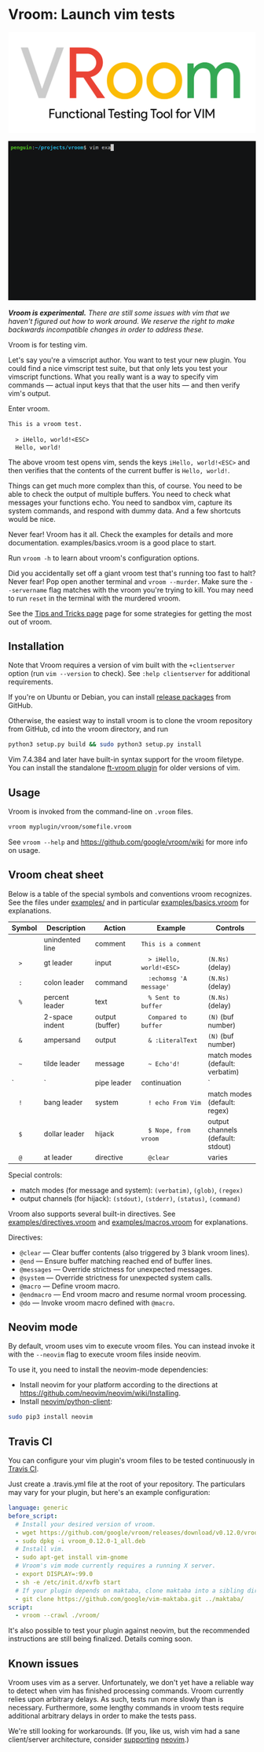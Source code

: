 # Vroom: Launch vim tests

![Vroom](/images/vroom_logo.png?raw=true)

![usage screencast](/images/usage_screencast.gif)

_**Vroom is experimental.** There are still some issues with vim that we
haven't figured out how to work around. We reserve the right to make backwards
incompatible changes in order to address these._

Vroom is for testing vim.

Let's say you're a vimscript author. You want to test your new plugin. You could
find a nice vimscript test suite, but that only lets you test your vimscript
functions. What you really want is a way to specify vim commands — actual input
keys that that the user hits — and then verify vim's output.

Enter vroom.

    This is a vroom test.

      > iHello, world!<ESC>
      Hello, world!

The above vroom test opens vim, sends the keys `iHello, world!<ESC>` and then
verifies that the contents of the current buffer is `Hello, world!`.

Things can get much more complex than this, of course. You need to be able to
check the output of multiple buffers. You need to check what messages your
functions echo. You need to sandbox vim, capture its system commands, and
respond with dummy data. And a few shortcuts would be nice.

Never fear! Vroom has it all. Check the examples for details and more
documentation. examples/basics.vroom is a good place to start.

Run `vroom -h` to learn about vroom's configuration options.

Did you accidentally set off a giant vroom test that's running too fast to halt?
Never fear! Pop open another terminal and `vroom --murder`.
Make sure the `--servername` flag matches with the vroom you're trying to kill.
You may need to run `reset` in the terminal with the murdered vroom.

See the
[Tips and Tricks page](https://github.com/google/vroom/wiki/Tips-and-Tricks)
page for some strategies for getting the most out of vroom.

## Installation

Note that Vroom requires a version of vim built with the `+clientserver`
option (run `vim --version` to check).  See `:help clientserver` for
additional requirements.

If you're on Ubuntu or Debian, you can install
[release packages](https://github.com/google/vroom/releases) from GitHub.

Otherwise, the easiest way to install vroom is to clone the vroom repository
from GitHub, cd into the vroom directory, and run
```sh
python3 setup.py build && sudo python3 setup.py install
```

Vim 7.4.384 and later have built-in syntax support for the vroom filetype. You
can install the standalone
[ft-vroom plugin](https://github.com/google/vim-ft-vroom) for older versions of
vim.

## Usage

Vroom is invoked from the command-line on `.vroom` files.

```sh
vroom myplugin/vroom/somefile.vroom
```

See `vroom --help` and https://github.com/google/vroom/wiki for more info on
usage.

## Vroom cheat sheet

Below is a table of the special symbols and conventions vroom recognizes. See
the files under [examples/](examples/) and in particular
[examples/basics.vroom](examples/basics.vroom) for explanations.

<!-- Note for editors: the code spans below use NO-BREAK SPACE characters to
render literal spaces -->
| Symbol  | Description     | Action          | Example                   | Controls                             |
| ------- | --------------- | --------------- | ------------------------- | ------------------------------------ |
|         | unindented line | comment         | `This is a comment`       |                                      |
| `  > `  | gt leader       | input           | `  > iHello, world!<ESC>` | `(N.Ns)` (delay)                     |
| `  :`   | colon leader    | command         | `  :echomsg 'A message'`  | `(N.Ns)` (delay)                     |
| `  % `  | percent leader  | text            | `  % Sent to buffer`      | `(N.Ns)` (delay)                     |
| `  `    | 2-space indent  | output (buffer) | `  Compared to buffer`    | `(N)` (buf number)                   |
| `  & `  | ampersand       | output          | `  & :LiteralText`        | `(N)` (buf number)                   |
| `  ~ `  | tilde leader    | message         | `  ~ Echo'd!`             | match modes<br>(default: verbatim)   |
| `  |`   | pipe leader     | continuation    | `  |…TO A BIGGER HOUSE!`  |                                      |
| `  ! `  | bang leader     | system          | `  ! echo From Vim`       | match modes<br>(default: regex)      |
| `  $ `  | dollar leader   | hijack          | `  $ Nope, from vroom`    | output channels<br>(default: stdout) |
| `  @`   | at leader       | directive       | `  @clear`                | varies                               |

Special controls:

  * match modes (for message and system): `(verbatim)`, `(glob)`, `(regex)`
  * output channels (for hijack): `(stdout)`, `(stderr)`, `(status)`, `(command)`

Vroom also supports several built-in directives. See
[examples/directives.vroom](examples/directives.vroom) and
[examples/macros.vroom](examples/macros.vroom) for explanations.

Directives:

  * `@clear` — Clear buffer contents (also triggered by 3 blank vroom lines).
  * `@end` — Ensure buffer matching reached end of buffer lines.
  * `@messages` — Override strictness for unexpected messages.
  * `@system` — Override strictness for unexpected system calls.
  * `@macro` — Define vroom macro.
  * `@endmacro` — End vroom macro and resume normal vroom processing.
  * `@do` — Invoke vroom macro defined with `@macro`.

## Neovim mode

By default, vroom uses vim to execute vroom files. You can instead invoke it
with the `--neovim` flag to execute vroom files inside neovim.

To use it, you need to install the neovim-mode dependencies:

  * Install neovim for your platform according to the directions at
    https://github.com/neovim/neovim/wiki/Installing.
  * Install [neovim/python-client](https://github.com/neovim/python-client):
```sh
sudo pip3 install neovim
```

## Travis CI

You can configure your vim plugin's vroom files to be tested continuously in
[Travis CI](https://travis-ci.org).

Just create a .travis.yml file at the root of your repository. The particulars
may vary for your plugin, but here's an example configuration:

```YAML
language: generic
before_script:
  # Install your desired version of vroom.
  - wget https://github.com/google/vroom/releases/download/v0.12.0/vroom_0.12.0-1_all.deb
  - sudo dpkg -i vroom_0.12.0-1_all.deb
  # Install vim.
  - sudo apt-get install vim-gnome
  # Vroom's vim mode currently requires a running X server.
  - export DISPLAY=:99.0
  - sh -e /etc/init.d/xvfb start
  # If your plugin depends on maktaba, clone maktaba into a sibling directory.
  - git clone https://github.com/google/vim-maktaba.git ../maktaba/
script:
  - vroom --crawl ./vroom/
```

It's also possible to test your plugin against neovim, but the recommended
instructions are still being finalized. Details coming soon.

## Known issues

Vroom uses vim as a server. Unfortunately, we don't yet have a reliable way to
detect when vim has finished processing commands. Vroom currently relies upon
arbitrary delays. As such, tests run more slowly than is necessary. Furthermore,
some lengthy commands in vroom tests require additional arbitrary delays in
order to make the tests pass.

We're still looking for workarounds. (If you, like us, wish vim had a sane
client/server architecture, consider
[supporting](https://www.bountysource.com/fundraisers/539-neovim-first-iteration)
[neovim](https://github.com/neovim/neovim).)
